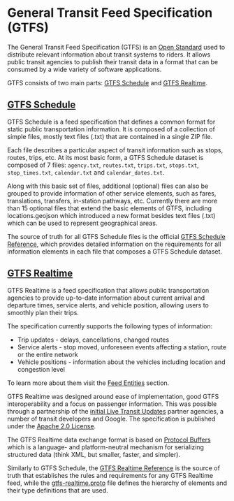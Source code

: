 # General Transit Feed Specification (GTFS)

The General Transit Feed Specification (GTFS) is an [Open Standard](https://www.interoperablemobility.org/definitions/#open_standard) used to distribute relevant information about transit systems to riders. It allows public transit agencies to publish their transit data in a format that can be consumed by a wide variety of software applications.

GTFS consists of two main parts: [GTFS Schedule](../schedule/reference) and [GTFS Realtime](../realtime/reference).

## [GTFS Schedule](../schedule/reference)

GTFS Schedule is a feed specification that defines a common format for static public transportation information. It is composed of a collection of simple files, mostly text files (.txt) that are contained in a single ZIP file. 

Each file describes a particular aspect of transit information such as stops, routes, trips, etc. At its most basic form, a GTFS Schedule dataset is composed of 7 files: `agency.txt`, `routes.txt`, `trips.txt`, `stops.txt`, `stop_times.txt`, `calendar.txt` and `calendar_dates.txt`.

Along with this basic set of files, additional (optional) files can also be grouped to provide information of other service elements, such as fares, translations, transfers, in-station pathways, etc. Currently there are more than 15 optional files that extend the basic elements of GTFS, including locations.geojson which introduced a new format besides text files (.txt) which can be used to represent geographical areas. 

The source of truth for all GTFS Schedule files is the official [GTFS Schedule Reference](../schedule/reference), which provides detailed information on the requirements for all information elements in each file that composes a GTFS Schedule dataset.


## [GTFS Realtime](../realtime/reference)

GTFS Realtime is a feed specification that allows public transportation agencies to provide up-to-date information about current arrival and departure times, service alerts, and vehicle position, allowing users to smoothly plan their trips.

The specification currently supports the following types of information:

- Trip updates - delays, cancellations, changed routes
- Service alerts - stop moved, unforeseen events affecting a station, route or the entire network
- Vehicle positions - information about the vehicles including location and congestion level

To learn more about them visit the [Feed Entities](../realtime/feed-entities/overview) section.

GTFS Realtime was designed around ease of implementation, good GTFS interoperability and a focus on passenger information. This was possible through a partnership of the [initial Live Transit Updates](https://developers.google.com/transit/google-transit#LiveTransitUpdates) partner agencies, a number of transit developers and Google. The specification is published under the [Apache 2.0 License](http://www.apache.org/licenses/LICENSE-2.0.html).

The GTFS Realtime data exchange format is based on [Protocol Buffers](https://developers.google.com/protocol-buffers/) which is a language- and platform-neutral mechanism for serializing structured data (think XML, but smaller, faster, and simpler). 

Similarly to GTFS Schedule, the [GTFS Realtime Reference](../realtime/reference) is the source of truth that establishes the rules and requirements for any GTFS Realtime feed, while the [gtfs-realtime.proto](../realtime/proto) file defines the hierarchy of elements and their type definitions that are used.
